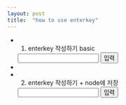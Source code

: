 ```yaml
---
layout: post
title:  "how to use enterkey"
---
```

 
* 1. enterkey 작성하기 basic 
  <body>
  <input type = "text">
    <button type= "submit">입력</button>
    <em id= "message"></em>
  <script>
  $content.onkeyup = e => {
            if(e.key !== 'Enter') return;

            $msg.textContent = e.target.value;
            e.target.value='';
                };
  </script>
  </body>
*    
* 2. enterkey 작성하기 + node에 저장 
    <body>
    <input type = "text">
    <button type= "submit">입력</button>
    <em id= "message"></em>
    <script>
    $input.onkeyup = e => {
           if(e.key !== 'Enter') return;
           const p = document.createElement('p');
           const entercontent = document.createTextNode(`${e.target.value}`);
           p.appendChild(entercontent);
           $msg.appendChild(p);
           e.target.value = '';
           };
    </script>
    </body>
           
       
